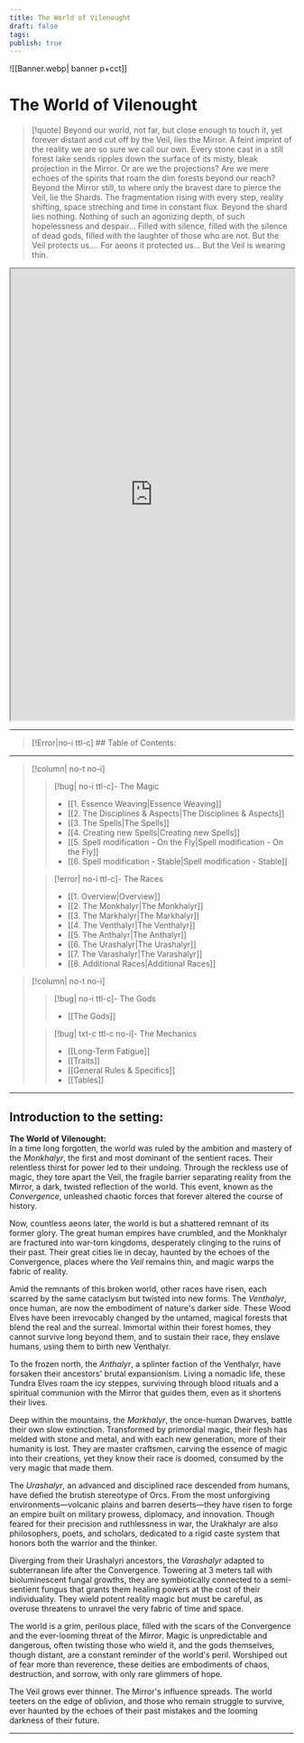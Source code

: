 ```yaml
---
title: The World of Vilenought
draft: false
tags: 
publish: true
---
```

![[Banner.webp| banner p+cct]]

# The World of Vilenought


> [!quote] Beyond our world, not far, but close enough to touch it, yet forever distant and cut off by the Veil, lies the Mirror. A feint imprint of the reality we are so sure we call our own. Every stone cast in a still forest lake sends ripples down the surface of its misty, bleak projection in the Mirror. Or are we the projections? Are we mere echoes of the spirits that roam the dim forests beyond our reach? Beyond the Mirror still, to where only the bravest dare to pierce the Veil, lie the Shards. The fragmentation rising with every step, reality shifting, space streching and time in constant flux. Beyond the shard lies nothing. Nothing of such an agonizing depth, of such hopelessness and despair... Filled with silence, filled with the silence of dead gods, filled with the laughter of those who are not. But the Veil protects us.... For aeons it protected us... But the Veil is wearing thin.
> 

<iframe src="https://master-noiza.github.io/world-map/" width="100%" height="800px"></iframe>

---

> [!Error|no-i ttl-c] ## Table of Contents:

---

> [!column| no-t no-i]
>> [!bug| no-i ttl-c]- The Magic
>> - [[1. Essence Weaving|Essence Weaving]]
>> - [[2. The Disciplines & Aspects|The Disciplines & Aspects]]
>> - [[3. The Spells|The Spells]]
>> - [[4. Creating new Spells|Creating new Spells]]
>> - [[5. Spell modification - On the Fly|Spell modification - On the Fly]]
>> - [[6. Spell modification - Stable|Spell modification - Stable]]
>
>> [!error| no-i ttl-c]- The Races
>> - [[1. Overview|Overview]]
>> - [[2. The Monkhalyr|The Monkhalyr]]
>> - [[3. The Markhalyr|The Markhalyr]]
>> - [[4. The Venthalyr|The Venthalyr]]
>> - [[5. The Anthalyr|The Anthalyr]]
>> - [[6. The Urashalyr|The Urashalyr]]
>> - [[7. The Varashalyr|The Varashalyr]]
>> - [[8. Additional Races|Additional Races]]

> [!column| no-t no-i]
>> [!bug| no-i ttl-c]- The Gods
>> - [[The  Gods]]
>
>> [!bug| txt-c ttl-c no-i]- The Mechanics
>> - [[Long-Term Fatigue]]
>> - [[Traits]]
>> - [[General Rules & Specifics]]
>> - [[Tables]]

---

## Introduction to the setting:

**The World of Vilenought:**
<br>
In a time long forgotten, the world was ruled by the ambition and mastery of the *Monkhalyr*, the first and most dominant of the sentient races. Their relentless thirst for power led to their undoing. Through the reckless use of magic, they tore apart the Veil, the fragile barrier separating reality from the Mirror, a dark, twisted reflection of the world. This event, known as the *Convergence*, unleashed chaotic forces that forever altered the course of history.

Now, countless aeons later, the world is but a shattered remnant of its former glory. The great human empires have crumbled, and the Monkhalyr are fractured into war-torn kingdoms, desperately clinging to the ruins of their past. Their great cities lie in decay, haunted by the echoes of the Convergence, places where the *Veil* remains thin, and magic warps the fabric of reality.

Amid the remnants of this broken world, other races have risen, each scarred by the same cataclysm but twisted into new forms. The *Venthalyr*, once human, are now the embodiment of nature's darker side. These Wood Elves have been irrevocably changed by the untamed, magical forests that blend the real and the surreal. Immortal within their forest homes, they cannot survive long beyond them, and to sustain their race, they enslave humans, using them to birth new Venthalyr.

To the frozen north, the *Anthalyr*, a splinter faction of the Venthalyr, have forsaken their ancestors' brutal expansionism. Living a nomadic life, these Tundra Elves roam the icy steppes, surviving through blood rituals and a spiritual communion with the Mirror that guides them, even as it shortens their lives.

Deep within the mountains, the *Markhalyr*, the once-human Dwarves, battle their own slow extinction. Transformed by primordial magic, their flesh has melded with stone and metal, and with each new generation, more of their humanity is lost. They are master craftsmen, carving the essence of magic into their creations, yet they know their race is doomed, consumed by the very magic that made them.

The *Urashalyr*, an advanced and disciplined race descended from humans, have defied the brutish stereotype of Orcs. From the most unforgiving environments—volcanic plains and barren deserts—they have risen to forge an empire built on military prowess, diplomacy, and innovation. Though feared for their precision and ruthlessness in war, the Urakhalyr are also philosophers, poets, and scholars, dedicated to a rigid caste system that honors both the warrior and the thinker.

Diverging from their Urashalyri ancestors, the *Varashalyr* adapted to subterranean life after the Convergence. Towering at 3 meters tall with bioluminescent fungal growths, they are symbiotically connected to a semi-sentient fungus that grants them healing powers at the cost of their individuality. They wield potent reality magic but must be careful, as overuse threatens to unravel the very fabric of time and space.

The world is a grim, perilous place, filled with the scars of the Convergence and the ever-looming threat of the *Mirror*. Magic is unpredictable and dangerous, often twisting those who wield it, and the gods themselves, though distant, are a constant reminder of the world's peril. Worshiped out of fear more than reverence, these deities are embodiments of chaos, destruction, and sorrow, with only rare glimmers of hope.

The Veil grows ever thinner. The Mirror's influence spreads. The world teeters on the edge of oblivion, and those who remain struggle to survive, ever haunted by the echoes of their past mistakes and the looming darkness of their future.

---